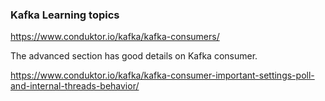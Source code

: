 ### Kafka Learning topics

https://www.conduktor.io/kafka/kafka-consumers/


The advanced section has good details on Kafka consumer. 

https://www.conduktor.io/kafka/kafka-consumer-important-settings-poll-and-internal-threads-behavior/

